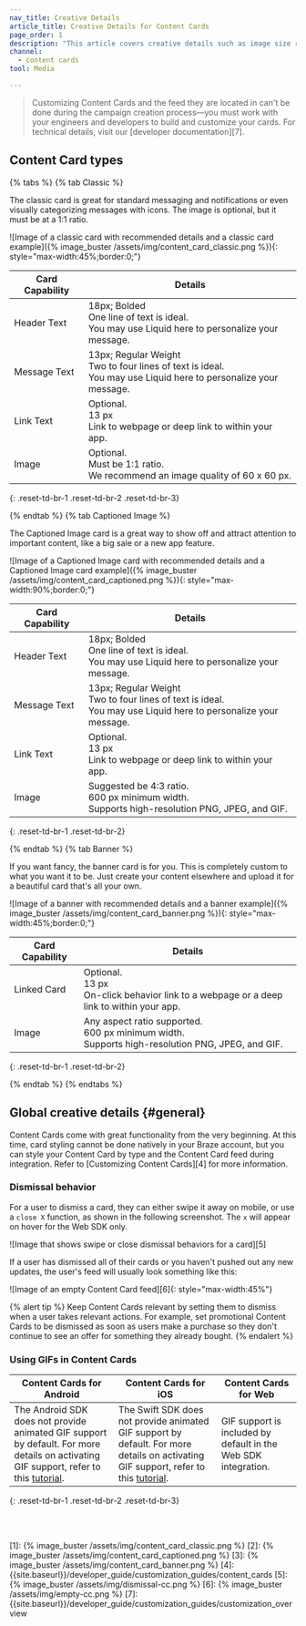```yaml
---
nav_title: Creative Details
article_title: Creative Details for Content Cards
page_order: 1
description: "This article covers creative details such as image size recommendations and dismissal behavior across the three standard Content Card types."
channel:
  - content cards
tool: Media

---
```


> Customizing Content Cards and the feed they are located in can't be done during the campaign creation process—you must work with your engineers and developers to build and customize your cards. For technical details, visit our [developer documentation][7].


## Content Card types

{% tabs %}
{% tab Classic %}

The classic card is great for standard messaging and notifications or even visually categorizing messages with icons. The image is optional, but it must be at a 1:1 ratio.  

![Image of a classic card with recommended details and a classic card example]({% image_buster /assets/img/content_card_classic.png %}){: style="max-width:45%;border:0;"}

| Card Capability | Details |
| --- | ---|
| Header Text | 18px; Bolded <br> One line of text is ideal. <br> You may use Liquid here to personalize your message. |
| Message Text | 13px; Regular Weight <br> Two to four lines of text is ideal. <br> You may use Liquid here to personalize your message. |
| Link Text | Optional. <br> 13&nbsp;px <br> Link to webpage or deep link to within  your app. |
| Image | Optional. <br> Must be 1:1 ratio. <br> We recommend an image quality of 60 x 60&nbsp;px. |
{: .reset-td-br-1 .reset-td-br-2 .reset-td-br-3}

{% endtab %}
{% tab Captioned Image %}

The Captioned Image card is a great way to show off and attract attention to important content, like a big sale or a new app feature.

![Image of a Captioned Image card with recommended details and a Captioned Image card example]({% image_buster /assets/img/content_card_captioned.png %}){: style="max-width:90%;border:0;"}

| Card Capability | Details |
| --- | ---|
| Header Text | 18px; Bolded <br> One line of text is ideal. <br> You may use Liquid here to personalize your message. |
| Message Text | 13px; Regular Weight <br> Two to four lines of text is ideal. <br> You may use Liquid here to personalize your message. |
| Link Text | Optional. <br> 13&nbsp;px <br> Link to webpage or deep link to within your app. |
| Image | Suggested be 4:3 ratio. <br> 600&nbsp;px minimum width.  <br> Supports high-resolution PNG, JPEG, and GIF. |
{: .reset-td-br-1 .reset-td-br-2}

{% endtab %}
{% tab Banner %}

If you want fancy, the banner card is for you. This is completely custom to what you want it to be. Just create your content elsewhere and upload it for a beautiful card that's all your own.

![Image of a banner with recommended details and a banner example]({% image_buster /assets/img/content_card_banner.png %}){: style="max-width:45%;border:0;"}

| Card Capability | Details |
| --- | ---|
| Linked Card | Optional. <br> 13&nbsp;px <br> On-click behavior link to a webpage or a deep link to within your app. |
| Image | Any aspect ratio supported. <br> 600&nbsp;px minimum width.  <br> Supports high-resolution PNG, JPEG, and GIF. |
{: .reset-td-br-1 .reset-td-br-2}

{% endtab %}
{% endtabs %}

## Global creative details {#general}

Content Cards come with great functionality from the very beginning. At this time, card styling cannot be done natively in your Braze account, but you can style your Content Card by type and the Content Card feed during integration. Refer to [Customizing Content Cards][4] for more information.

### Dismissal behavior

For a user to dismiss a card, they can either swipe it away on mobile, or use a `close X` function, as shown in the following screenshot. The `x` will appear on hover for the Web SDK only.

![Image that shows swipe or close dismissal behaviors for a card][5]

If a user has dismissed all of their cards or you haven't pushed out any new updates, the user's feed will usually look something like this:

![Image of an empty Content Card feed][6]{: style="max-width:45%"}

{% alert tip %}
Keep Content Cards relevant by setting them to dismiss when a user takes relevant actions. For example, set promotional Content Cards to be dismissed as soon as users make a purchase so they don't continue to see an offer for something they already bought.
{% endalert %}

### Using GIFs in Content Cards

| Content Cards for Android | Content Cards for iOS | Content Cards for Web |
| --- | --- |---|
| The Android SDK does not provide animated GIF support by default. For more details on activating GIF support, refer to this [tutorial]({{site.baseurl}}/developer_guide/platform_integration_guides/android/content_cards/customization/gifs/). | The Swift SDK does not provide animated GIF support by default. For more details on activating GIF support, refer to this [tutorial](https://braze-inc.github.io/braze-swift-sdk/tutorials/braze/c3-gif-support). | GIF support is included by default in the Web SDK integration. |
{: .reset-td-br-1 .reset-td-br-2 .reset-td-br-3}

<br><br>

[1]: {% image_buster /assets/img/content_card_classic.png %}
[2]: {% image_buster /assets/img/content_card_captioned.png %}
[3]: {% image_buster /assets/img/content_card_banner.png %}
[4]: {{site.baseurl}}/developer_guide/customization_guides/content_cards
[5]: {% image_buster /assets/img/dismissal-cc.png %}
[6]: {% image_buster /assets/img/empty-cc.png %}
[7]: {{site.baseurl}}/developer_guide/customization_guides/customization_overview